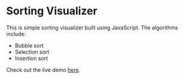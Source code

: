 # Sorting Visualizer

This is simple sorting visualizer built using JavaScript. The algorithms include:

- Bubble sort
- Selection sort
- Insertion sort

Check out the live demo [here](https://prtvi.github.io/sorting-visualizer/index.html).
